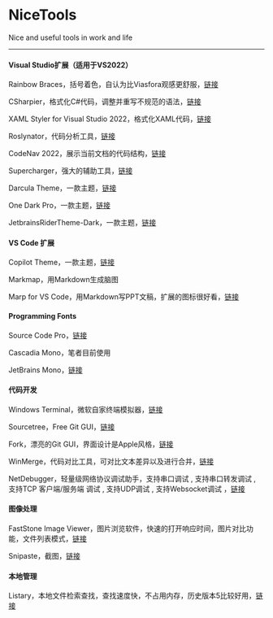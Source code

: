 # NiceTools
Nice and useful tools in work and life

---

#### Visual Studio扩展（适用于VS2022）

Rainbow Braces，括号着色，自认为比Viasfora观感更舒服，[链接](https://github.com/madskristensen/RainbowBraces)

CSharpier，格式化C#代码，调整并重写不规范的语法，[链接](https://marketplace.visualstudio.com/items?itemName=csharpier.CSharpier)

XAML Styler for Visual Studio 2022，格式化XAML代码，[链接](https://marketplace.visualstudio.com/items?itemName=TeamXavalon.XAMLStyler2022)

Roslynator，代码分析工具，[链接](https://github.com/dotnet/roslynator)

CodeNav 2022，展示当前文档的代码结构，[链接](https://marketplace.visualstudio.com/items?itemName=SamirBoulema.CodeNav2022)

Supercharger，强大的辅助工具，[链接](https://marketplace.visualstudio.com/items?itemName=MichaelKissBG8.Supercharger22)

Darcula Theme，一款主题，[链接](https://marketplace.visualstudio.com/items?itemName=FINNSEEFLY.Darcula-Theme-For-Visual-Studio)

One Dark Pro，一款主题，[链接](https://marketplace.visualstudio.com/items?itemName=adrianwilczynski.one-dark-pro)

JetbrainsRiderTheme-Dark，一款主题，[链接](https://marketplace.visualstudio.com/items?itemName=pritompurkayasta.JetbrainsRiderDark)

#### VS Code 扩展

Copilot Theme，一款主题，[链接](https://marketplace.visualstudio.com/items?itemName=BenjaminBenais.copilot-theme)

Markmap，用Markdown生成脑图

Marp for VS Code，用Markdown写PPT文稿，扩展的图标很好看，[链接](https://marketplace.visualstudio.com/items?itemName=marp-team.marp-vscode)

#### Programming Fonts

Source Code Pro，[链接](https://fonts.google.com/specimen/Source+Code+Pro)

Cascadia Mono，笔者目前使用

JetBrains Mono，[链接](https://github.com/JetBrains/JetBrainsMono)

#### 代码开发

Windows Terminal，微软自家终端模拟器，[链接](https://github.com/microsoft/terminal)

Sourcetree，Free Git GUI，[链接](https://www.sourcetreeapp.com/)

Fork，漂亮的Git GUI，界面设计是Apple风格，[链接](https://git-fork.com/)

WinMerge，代码对比工具，可对比文本差异以及进行合并，[链接](https://github.com/WinMerge/winmerge)

NetDebugger，轻量级网络协议调试助手，支持串口调试 , 支持串口转发调试 , 支持TCP 客户端/服务端 调试 , 支持UDP调试 , 支持Websocket调试 ，[链接](https://github.com/Zhou-zhi-peng/NetDebugger)

#### 图像处理

FastStone Image Viewer，图片浏览软件，快速的打开响应时间，图片对比功能，文件列表模式，[链接](https://www.faststone.org/FSIVDownload.htm)

Snipaste，截图，[链接](https://www.snipaste.com/)

#### 本地管理

Listary，本地文件检索查找，查找速度快，不占用内存，历史版本5比较好用，[链接](https://www.listary.com/)

